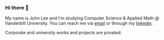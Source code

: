 ### Hi there 👋

My name is John Lee and I'm studying Computer Science & Applied Math @ Vanderbilt University. You can reach me via [email](johnleebusiness3@gmail.com) or through my [linkedin](https://www.linkedin.com/in/michaeljohndan/).

Corporate and university works and projects are privated.
